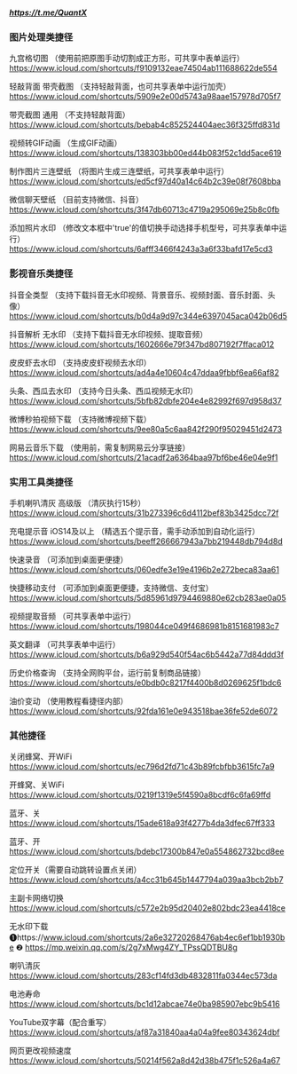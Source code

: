 ##### https://t.me/QuantX



### 图片处理类捷径


九宫格切图
（使用前把原图手动切割成正方形，可共享中表单运行）
https://www.icloud.com/shortcuts/f9109132eae74504ab111688622de554


轻敲背面 带壳截图
（支持轻敲背面，也可共享表单中运行加壳）
https://www.icloud.com/shortcuts/5909e2e00d5743a98aae157978d705f7


带壳截图 通用
（不支持轻敲背面）
https://www.icloud.com/shortcuts/bebab4c852524404aec36f325ffd831d


视频转GIF动画
（生成GIF动画）
https://www.icloud.com/shortcuts/138303bb00ed44b083f52c1dd5ace619


制作图片三连壁纸
（将图片生成三连壁纸，可共享表单中运行）
https://www.icloud.com/shortcuts/ed5cf97d40a14c64b2c39e08f7608bba


微信聊天壁纸
（目前支持微信、抖音）
https://www.icloud.com/shortcuts/3f47db60713c4719a295069e25b8c0fb


添加照片水印
（修改文本框中'true'的值切换手动选择手机型号，可共享表单中运行）
https://www.icloud.com/shortcuts/6afff3466f4243a3a6f33bafd17e5cd3


### 影视音乐类捷径


抖音全类型
（支持下载抖音无水印视频、背景音乐、视频封面、音乐封面、头像）
    https://www.icloud.com/shortcuts/b0d4a9d97c344e6397045aca042b06d5


抖音解析 无水印
（支持下载抖音无水印视频、提取音频）
https://www.icloud.com/shortcuts/1602666e79f347bd807192f7ffaca012


皮皮虾去水印
（支持皮皮虾视频去水印）
https://www.icloud.com/shortcuts/ad4a4e10604c47ddaa9fbbf6ea66af82


头条、西瓜去水印
（支持今日头条、西瓜视频无水印）
https://www.icloud.com/shortcuts/5bfb82dbfe204e4e82992f697d958d37


微博秒拍视频下载
（支持微博视频下载）
https://www.icloud.com/shortcuts/9ee80a5c6aa842f290f95029451d2473


网易云音乐下载
（使用前，需复制网易云分享链接）
https://www.icloud.com/shortcuts/21acadf2a6364baa97bf6be46e04e9f1


### 实用工具类捷径


手机喇叭清灰 高级版
（清灰执行15秒）
https://www.icloud.com/shortcuts/31b273396c6d4112bef83b3425dcc72f


充电提示音 iOS14及以上
（精选五个提示音，需手动添加到自动化运行）
https://www.icloud.com/shortcuts/beeff266667943a7bb219448db794d8d


快速录音
（可添加到桌面更便捷）
https://www.icloud.com/shortcuts/060edfe3e19e4196b2e272beca83aa61


快捷移动支付
（可添加到桌面更便捷，支持微信、支付宝）
https://www.icloud.com/shortcuts/5d85961d9794469880e62cb283ae0a05


视频提取音频
（可共享表单中运行）
https://www.icloud.com/shortcuts/198044ce049f4686981b8151681983c7


英文翻译
（可共享表单中运行）
https://www.icloud.com/shortcuts/b6a929d540f54ac6b5442a77d84ddd3f


历史价格查询
（支持全网购平台，运行前复制商品链接）
https://www.icloud.com/shortcuts/e0bdb0c8217f4400b8d0269625f1bdc6


油价变动
（使用教程看捷径内部）
https://www.icloud.com/shortcuts/92fda161e0e943518bae36fe52de6072


### 其他捷径
关闭蜂窝、开WiFi
https://www.icloud.com/shortcuts/ec796d2fd71c43b89fcbfbb3615fc7a9

开蜂窝、关WiFi
https://www.icloud.com/shortcuts/0219f1319e5f4590a8bcdf6c6fa69ffd

蓝牙、关
https://www.icloud.com/shortcuts/15ade618a93f4277b4da3dfec67ff333

蓝牙、开
https://www.icloud.com/shortcuts/bdebc17300b847e0a554862732bcd8ee

定位开关（需要自动跳转设置点关闭）
https://www.icloud.com/shortcuts/a4cc31b645b1447794a039aa3bcb2bb7

主副卡网络切换
https://www.icloud.com/shortcuts/c572e2b95d20402e802bdc23ea4418ce

无水印下载
❶https://www.icloud.com/shortcuts/2a6e32720268476ab4ec6ef1bb1930be
❷ https://mp.weixin.qq.com/s/2g7xMwg4ZY_TPssQDTBU8g

喇叭清灰
https://www.icloud.com/shortcuts/283cf14fd3db4832811fa0344ec573da

电池寿命
https://www.icloud.com/shortcuts/bc1d12abcae74e0ba985907ebc9b5416

YouTube双字幕（配合重写）
https://www.icloud.com/shortcuts/af87a31840aa4a04a9fee80343624dbf

网页更改视频速度
https://www.icloud.com/shortcuts/50214f562a8d42d38b475f1c526a4a67
